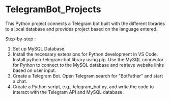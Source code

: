 # TelegramBot_Projects
This Python project connects a Telegram bot built with the different libraries to a local database and provides project based on the language entered.

Step-by-step : 
1. Set up MySQL Database.
2. Install the necessary extensions for Python development in VS Code. Install python-telegram-bot library using pip. Use the MySQL connector for Python to connect to the MySQL database and retrieve website links based on user input.
3. Create a Telegram Bot. Open Telegram search for "BotFather" and start a chat.
4. Create a Python script, e.g., telegram_bot.py, and write the code to interact with the Telegram API and MySQL database.

